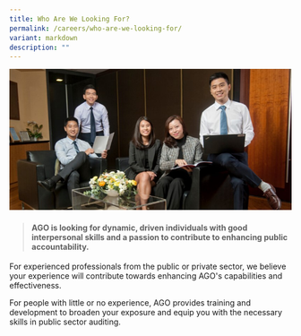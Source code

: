 ```yaml
---
title: Who Are We Looking For?
permalink: /careers/who-are-we-looking-for/
variant: markdown
description: ""
---
```

![](/images/Group_shot.jpg)

> #### **AGO is looking for dynamic, driven individuals with good interpersonal skills and a passion to contribute to enhancing public accountability.**

For experienced professionals from the public or private sector, we believe your experience will contribute towards enhancing AGO's capabilities and effectiveness.

For people with little or no experience, AGO provides training and development to broaden your exposure and equip you with the necessary skills in public sector auditing.